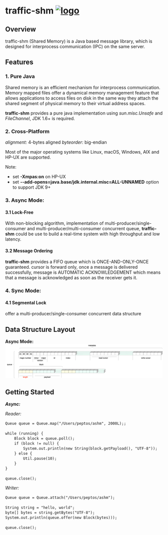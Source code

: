 # **traffic-shm**  [![logo](https://github.com/peptos/traffic-shm/raw/master/logo.png "logo")](https://github.com/peptos/traffic-shm "logo")


## Overview
traffic-shm (Shared Memory) is a Java based message library, which is designed for interprocess communication (IPC) on the same server.


## Features
### 1. Pure Java
Shared memory is an efficient mechanism for interprocess communication. Memory mapped files offer a dynamical memory management
feature that allows applications to access files on disk in the same way they attach the shared segment of physical memory to their virtual address spaces.

**traffic-shm** provides a pure java implementation using *sun.misc.Unsafe* and *FileChannel*, JDK 1.6+ is required.

### 2. Cross-Platform

*alignment:* 4-bytes aligned
*byteorder:* big-endian

Most of the major operating systems like Linux, macOS, Windows, AIX and HP-UX are supported.

Note:
- set **-Xmpas:on** on HP-UX
- set **--add-opens=java.base/jdk.internal.misc=ALL-UNNAMED** option to support JDK 9+

### 3. Async Mode:
#### 3.1 Lock-Free
With non-blocking algorithm, implementation of multi-producer/single-consumer and multi-producer/multi-consumer concurrent queue, **traffic-shm** could be use to build a real-time system with high throughput and low latency.

#### 3.2 Message Ordering

**traffic-shm** provides a FIFO queue which is ONCE-AND-ONLY-ONCE guaranteed.
cursor is forward only, once a message is delivered successfully, message is AUTOMATIC ACKNOWLEDGEMENT which means that a message is acknowledged as soon as the receiver gets it.

### 4. Sync Mode:
#### 4.1 Segmental Lock
offer a multi-producer/single-consumer concurrent data structure

## Data Structure Layout
**Async Mode:**
![Async](https://github.com/peptos/traffic-shm/raw/master/async.png)

## Getting Started

***Async:***

*Reader:*

	Queue queue = Queue.map("/Users/peptos/ashm", 2000L);;

	while (running) {
		Block block = queue.poll();
		if (block != null) {
			System.out.println(new String(block.getPayload(), "UTF-8"));
		} else {
			Util.pause(10);
		}
	}
	
	queue.close();
	

*Writer:*

	Queue queue = Queue.attach("/Users/peptos/ashm");

	String string = "hello, world";
	byte[] bytes = string.getBytes("UTF-8");
	System.out.println(queue.offer(new Block(bytes)));

	queue.close();

